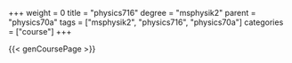 +++
weight = 0
title = "physics716"
degree = "msphysik2"
parent = "physics70a"
tags = ["msphysik2", "physics716", "physics70a"]
categories = ["course"]
+++

{{< genCoursePage >}}
